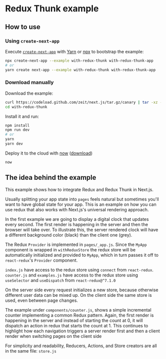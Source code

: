 # Redux Thunk example

## How to use

### Using `create-next-app`

Execute [`create-next-app`](https://github.com/zeit/next.js/tree/canary/packages/create-next-app) with [Yarn](https://yarnpkg.com/lang/en/docs/cli/create/) or [npx](https://github.com/zkat/npx#readme) to bootstrap the example:

```bash
npx create-next-app --example with-redux-thunk with-redux-thunk-app
# or
yarn create next-app --example with-redux-thunk with-redux-thunk-app
```

### Download manually

Download the example:

```bash
curl https://codeload.github.com/zeit/next.js/tar.gz/canary | tar -xz --strip=2 next.js-canary/examples/with-redux-thunk
cd with-redux-thunk
```

Install it and run:

```bash
npm install
npm run dev
# or
yarn
yarn dev
```

Deploy it to the cloud with [now](https://zeit.co/now) ([download](https://zeit.co/download))

```bash
now
```

## The idea behind the example

This example shows how to integrate Redux and Redux Thunk in Next.js.

Usually splitting your app state into `pages` feels natural but sometimes you'll want to have global state for your app. This is an example on how you can use redux that also works with Next.js's universal rendering approach.

In the first example we are going to display a digital clock that updates every second. The first render is happening in the server and then the browser will take over. To illustrate this, the server rendered clock will have a different background color (black) than the client one (grey).

The Redux `Provider` is implemented in `pages/_app.js`. Since the `MyApp` component is wrapped in `withReduxStore` the redux store will be automatically initialized and provided to `MyApp`, which in turn passes it off to `react-redux`'s `Provider` component.

`index.js` have access to the redux store using `connect` from `react-redux`.
`counter.js` and `examples.js` have access to the redux store using `useSelector` and `useDispatch` from `react-redux@^7.1.0`

On the server side every request initializes a new store, because otherwise different user data can be mixed up. On the client side the same store is used, even between page changes.

The example under `components/counter.js`, shows a simple incremental counter implementing a common Redux pattern. Again, the first render is happening in the server and instead of starting the count at 0, it will dispatch an action in redux that starts the count at 1. This continues to highlight how each navigation triggers a server render first and then a client render when switching pages on the client side

For simplicity and readability, Reducers, Actions, and Store creators are all in the same file: `store.js`
